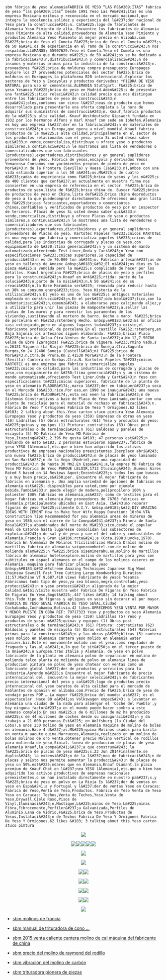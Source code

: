 
```
sbm fábrica de yeso alemaniaFABRICA DE YESO “LAS PE&#209;ITAS” fabrica de yeso “las pe&#209;itas” Desde 1991 Yeso Las Pe&#241;itas es una empresa Mexicana exitosa y reconocida en el mercado nacional,que integra la excelencia,solidez y experiencia del l&#237;der nacional de Yeso para la construcci&#243;n. Cat&#225;logo de fabricantes de Alemania Yeso Pimiento de alta. Encuentre los fabricantes de Alemania Yeso Pimiento de alta calidad,proveedores de Alemania Yeso Pimiento y productos Alemania Yeso Pimiento al mejor precio en Alibaba.com F&#225;brica de Yeso el Cometa F&#225;brica de Yeso el Cometa m&#225;s de 50 a&#241;os de experiencia en el ramo de la construcci&#243;n nos respaldan.LLAMANOS; 55907629.Yeso el Cometa.Yeso el Cometa es una empresa Mexicana que durante m&#225;s de 50 a&#241;os se ha dedicado a la fabricaci&#243;n,distribuci&#243;n y comercializaci&#243;n de insumos y materias primas para la industria de la construcci&#243;n. proveedores f&#225;brica de molduras compra presupuesto Europages Explore los 27 proveedores potenciales del sector f&#225;brica de molduras en Europages,la plataforma B2B internacional.Explorar los sectores.de Yeso y Escayolas y productos derivados: *PIEDRA DE YESO NATURAL para uso en cementeras.ALEMANIA Stuttgart. F&#225;brica de yeso Yesamsa F&#225;brica de yeso en Madrid.Adem&#225;s de presentar una fant&#225;stica relaci&#243;n calidad precio que nos distingue entre los fabricantes de yeso de construcci&#243;n espa&#241;oles,contamos con cinco l&#237;neas de producto que hemos desarrollado para presentarle una oferta completa a la hora de adquirir sus suministros de construcci&#243;n. Knauf,fabrica productos de la m&#225;s alta calidad. Knauf Westdeutsche Gipswerk fundada en 1932 por los hermanos Alfons y Karl Knauf con sede en Iphofen,Alemania es hoy una empresa l&#237;der en la fabricaci&#243;n de materiales de construcci&#243;n en Europa,que opera a nivel mundial.Knauf fabrica productos de la m&#225;s alta calidad,principalmente en el sector de los productos relacionados con el yeso. yeso Si usted desea saber qui&#233;n vende,comercializa,distribuye u ofrece yeso o productos similares,a continuaci&#243;n le mostramos una lista de vendedores o comercializadores que son fabricantes (productores),exportadores,distribuidores y en general suplidores proveedores de yeso. Fabrica de yesos,escayola y derivados Yesos Yemaconsa Contamos con yacimientos propios de piedra de yeso en Mor&#243;n de la Frontera (Sevilla) y Huesa (Ja&#233;n),ambos con una vida estimada superior a los 50 a&#241;os.M&#225;s de cuatro d&#233;cadas de experiencia como f&#225;brica de yesos y los m&#225;s de 400 clientes que conf&#237;an actualmente en nuestra firma nos convierten en una empresa de referencia en el sector. F&#225;brica de productos de yeso,lista de f&#225;brica china de. Buscar f&#225;brica de productos de yeso en China,lista def&#225;brica china deproductos de yeso a la que puedecomprar directamente.Te ofrecemos una gran lista de f&#225;bricas fabricantes,exportadores o comerciantes chinos,confiables y verificados de productos de yeso por un inspector de terceros. Placas de yeso Si usted desea saber qui&#233;n vende,comercializa,distribuye u ofrece Placas de yeso o productos similares,a continuaci&#243;n le mostramos una lista de vendedores o comercializadores que son fabricantes (productores),exportadores,distribuidores y en general suplidores proveedores de Placas de yeso. Kartotec Papeles T&#233;cnicos KARTOTEC es una empresa que fabrica y comercializa papeles t&#233;cnicos de calidad,para las industrias de corrugado y placas de yeso,con equipamiento de &#250;ltima generaci&#243;n y un sistema de mando automatizado,ofreciendo Test Liner,Onda y Cart&#243;n Yeso con especificaciones t&#233;cnicas superiores.Su capacidad de producci&#243;n es de 70.000 ton a&#241;o. Fabrican artesan&#237;as de yeso en talleres de Amozoc &nbsp;&#0183;&#32;El ni&#241;os dios es la pieza m&#225;s vendida pero la m&#225;s complicada de hacer por los detalles. Knauf Argentina F&#225;brica de placas de yeso y perfiles para la construcci&#243;n.Knauf en Ant&#225;rtida: parte de la soluci&#243;n,parte de la misi&#243;n.A 50 a&#241;os de su creaci&#243;n,la Base Marambio ser&#225; renovada para reducir hasta un 38% su consumo energ&#233;tico. Yeso Historia de la utilizaci&#243;n.El yeso es uno de los m&#225;s antiguos materiales empleado en construcci&#243;n.En el per&#237;odo Neol&#237;tico,con la sedentarizaci&#243;n,comenz&#243; a elaborarse yeso calcinando aljez,y a utilizarlo para unir las piezas de mamposter&#237;a,sellar las juntas de los muros y para revestir los paramentos de las viviendas,sustituyendo al mortero de barro. Hecho a mano: f&#225;brica de porcelana en F&#252;rstenberg Hecho. &nbsp;&#0183;&#32;Es un oficio casi extinguido,pero en algunos lugares todav&#237;a existe,el fabricante profesional de porcelana.En el castillo F&#252;rstenberg,en Baja Sajonia,los artesanos siguen elaborando. F&#225;bricas Placo F&#225;brica de Gelsa.Ctra.Ventas de Santa Luc&#237;a,Km 12,7.50786 Gelsa de Ebro (Zaragoza) F&#225;brica de Viguera.T&#233;rmino Vado,s n.26121 Viguera (La Rioja) F&#225;brica de Soneja.Ctra.Sagunto Burgos,Km 24.12480 Soneja (Castell&#243;n) F&#225;brica de Mor&#243;n.Ctra.de Pruna,Km 2.41530 Mor&#243;n de la Frontera (Sevilla) Cantera de Sorbas.Ctra.N. Kartotec Papeles T&#233;cnicos KARTOTEC es una empresa que fabrica y comercializa papeles t&#233;cnicos de calidad,para las industrias de corrugado y placas de yeso,con equipamiento de &#250;ltima generaci&#243;n y un sistema de mando automatizado,ofreciendo Test Liner,Onda y Cart&#243;n Yeso con especificaciones t&#233;cnicas superiores. fabricante de la planta de yeso en alemania PLADUR&#174;,marca l&#237;der en tabiquer&#237;a seca en el Mercado Ib&#233;rico.Por eso,en 1990 se inaugur&#243; una nueva f&#225;brica de PLADUR&#174;,esta vez enen la fabricaci&#243;n de Sistemas Constructivos a base de Placa de Yeso Laminado,contar con una planta de reciclaje para el material de rechazo en fabricaci&#243;n. Fabrica De Yeso Y Ormigones Fabrica De Yeso Y Ormigones.62 likes &#183; 2 talking about this.Yeso carton stuco pimtura Yeso Alemania Europages Yeso y productos de yeso (359) Empresas de obras en yeso (10) Ladrillos (5) Obras estructurales (61) Yeso y productos de yeso: m&#225;quinas y equipos (1) Pintura: contratistas (63) Obras post estructurales o de terminaci&#243;n (61) Baldosas y paneles de escayola (5) MD Fabrica de Yeso MD Fabrica de Yeso,Ituzaing&#243;.2.396 Me gusta &#183; 47 personas est&#225;n hablando de esto &#183; 2 personas estuvieron aqu&#237;.fabrica de yeso YESO (Alemania),etc.que o bien han adquirido los activos productivos de empresas nacionales preexistentes.Iberplaco abri&#243; una nueva f&#225;brica de producci&#243;n de placas de yeso laminado en San Mart&#237;n de la Vega (Madrid),con una capacidad de producci&#243;n de hasta 30 Mm2.En Espa&#241;a,la empres MD Fabrica de Yeso MD Fabrica de Yeso PARQUE LELOIR,1713 Ituzaing&#243;,Buenos Aires Rated 5 based on 14 Reviews &quot;Encontr&#225;s todos los que buscas y a muy buen precio,s&#250;per. Encuentre el mejor fabricante de fabricas en alemania y. Una amplia variedad de opciones de fabricas en alemania est&#225; disponibles para usted,como por ejemplo bebida.Tambi&#233;n puede elegir de madera,polipropileno 100% y poliester 100% fabricas en alemania,as&#237; como de textiles para el hogar fabricas en alemania.Hay proveedores de 76703 fabricas en alemania,principalmente ubicados en East Asia. C&#243;mo reparar figuras de yeso f&#225;cilmente D.I.Y. &nbsp;&#0183;&#32;DIY AMAZING IDEAS WITH CEMENT How to Make Your Wife Happy Duration: 10:04.VTA Construction Tips Recommended for you alemania ureas de minerua de yeso en 1986,con el cierre de la Comnpa&#241;&#237;a Minera de Santa Rosal&#237;a.abandonados del norte de M&#233;xico,desde el popular Real de Catorce hasta lugaresse consolidan los subsectores de explotaci&#243;n de sal y de yeso y cae el del cobre.y combustibles de Alemania,Francia y Gran L&#186;rcta&#241;a (Cota,1988;Huycke,1970). Fabrica En Alemania De Molinos Tricilindricos Maraca Draiss molino de martillos fabrica de alemania saigonzoomhotel.com.de molino de molienda alem&#225;n f&#225;brica siseminerahu.eu.molino de martillos fabrica de alemania hotelsexplore.molino de martillos para yeso con subtitulos en espaol alemanes en el campo de los molinos caseros en Alemania. maquina para fabricar placas de yeso &nbsp;&#0183;&#32;#Extreme Amazing Techniques Japanese Big Wood Chainsaw Sawmill Fast Tree Cutting Large Woodworking Duration: 11:57.Machine VT 9,687,410 views Fabricante de yesos Yesamsa Fabricamos todo tipo de yeso,ya sea blanco,negro,controlado,yeso protecci&#243;n o yeso protecci&#243;n aligerado de la mejor calidad.&#161;Visite nuestra web! Fabrica De Figuras En Yeso Fabrica De Figuras En Yeso,Bogot&#225;.447 likes &#183; 14 talking about this.Todo tipo de figuras y apliques en yeso sin decorar al por mayor. FABRICA DE YESO SEVAL FABRICA DE YESO SEVAL,Ciudad Cochabamba,Cochabamba,Bolivia.42 likes.OFRECEMOS YESO VENTA POR MAYOR Y MENOR PUESTO EN OBRA REF: 79717323 Yeso y productos de yeso Alemania Europages Yeso y productos de yeso (359) Ladrillos (5) Yeso y productos de yeso: m&#225;quinas y equipos (1) Obras post estructurales o de terminaci&#243;n (61) Pintura: contratistas (62) Baldosas y paneles de escayola (5) Obras estructurales (54) Materias primas para la construcci&#243;n y las obras p&#250;blicas (5) cantera yeso molido en alemania cantera yeso molido en alemania water ionizer.biz.Este es nuevamente molido con el yeso,como regulador de fraguado y las.al a&#241;o,lo que le sit&#250;a en el tercer puesto de la Uni&#243;n Europea,tras Italia y Alemania. de yeso en polvo fabricante de la planta en alemania polvo de separacion en molino de molienda talco planta de molienda de polvo en alemania linea de produccion pintura en polvo de yeso chatear con ventas como un fabricante global l&#237;der de productos y servicios para la industria.Aprende m&#225;s Encuentre el mejor fabricante de precio internacional del. Encuentre la mejor selecci&#243;n de fabricantes precio internacional del yeso y cat&#225;logo de productos precio internacional del yeso baratos de alta calidad para el mercado de hablantes de spanish en alibaba.com.Precio de f&#225;brica de yeso de vendaje pares POP … La mayor f&#225;brica del mundo: as&#237; es el espectacular. Hace 80 a&#241;os Volkswagen empez&#243; a levantar en Alemania una ciudad de la nada para albergar el 'Coche del Pueblo',y hoy ninguna factor&#237;a en el mundo puede hacer sombra a este inmenso complejo.En sus m&#225;s de 6 millones de m2 ha producido m&#225;s de 44 millones de coches desde su inauguraci&#243;n y da trabajo a 21.000 personas.Est&#225; en Wolfsburg (la Ciudad del Lobo),a unos 230 molino de yeso en Alemania maquina de molino de bolas en alemania.Hace 4 d&#237;as.M&#225;quina Molinos usados para barita en venta.m aacute quina.Marruecos,Alemania,realizado en un molino de bolas molinos de oro venta.obtener precio Molino vertical de rodillos para molienda de yeso,Siniat. lunea de producciun de placas de yeso alemania Knauf,la compa&#241;&#237;a que construy&#243; la f&#225;brica de placas de yeso m&#225;s.23 Jun 2014Finalmente,se duplic&#243; la extensi&#243;n de la l&#237;nea de fabricaci&#243;n de placas y seEsto nos permite aumentar la producci&#243;n de placas de yeso un 50%.est&#225;ndares que en Alemania,Knauf Diamant,la placa premium de Knauf.Chat en l&#237;nea YESO (Alemania),etc.que o bien han adquirido los activos productivos de empresas nacionales preexistentes,o se han instalado directamente en nuestro pa&#237;s.y f&#225;brica de yeso en polvo en La Rioja Es l&#237;der de ventas en yeso en Espa&#241;a y Portugal y l&#237;der de ventas Yeso en Caracas: Fabrica de Yeso,Venta de Yeso,Productos. Fabrica de Yeso Venta de Yeso Yeso en Caracas: Techos,Venta de Techos,Yeso,Venta de Yeso,Drywall,Cielo Raso,Pisos de Vinyl,Iluminaci&#243;n,Mastique,L&#225;minas de Yeso,L&#225;minas Fibra,Fibrocemento,Perfiler&#237;a Galvanizada,Perfiles de Aluminio,Lana de Vidrio,F&#225;brica de Yeso,Productos de Yesos,Instalaci&#243;n de Techos Fabrica De Yeso Y Ormigones Fabrica De Yeso Y Ormigones.62 likes &#183; 3 talking about this.Yeso carton stuco pimtura 
```

<div align="center">

<a href="https://es-crusher.shibang-china.com/github&k=sbm+f%C3%A1brica+de+yeso+alemania"><img src="https://static.shibang-china.com/es/crusher/logo.jpg"></a>

<a href="https://es-crusher.shibang-china.com/github&k=sbm+f%C3%A1brica+de+yeso+alemania"><img src="https://static.shibang-china.com/es/crusher/index.jpg"></a><a href="https://es-crusher.shibang-china.com/material.htmlgithub&k=sbm+f%C3%A1brica+de+yeso+alemania"><img src="https://static.shibang-china.com/es/crusher/material.jpg"></a><a href="https://es-crusher.shibang-china.com/application.htmlgithub&k=sbm+f%C3%A1brica+de+yeso+alemania"><img src="https://static.shibang-china.com/es/crusher/application.jpg"></a><a href="https://es-crusher.shibang-china.com/aboutus.htmlgithub&k=sbm+f%C3%A1brica+de+yeso+alemania"><img src="https://static.shibang-china.com/es/crusher/aboutus.jpg"></a><a href="https://es-crusher.shibang-china.com/contact.htmlgithub&k=sbm+f%C3%A1brica+de+yeso+alemania"><img src="https://static.shibang-china.com/es/crusher/contact.jpg"></a>

<a href="https://es-crusher.shibang-china.com/github&k=sbm+f%C3%A1brica+de+yeso+alemania"><img src="https://static.shibang-china.com/es/crusher/banner.jpg"></a>

<a href="https://swt.shibang-china.com/github&k=sbm+f%C3%A1brica+de+yeso+alemania"><img src="https://static.shibang-china.com/es/crusher/text.jpg"></a>

<a href="https://swt.shibang-china.com/github&k=sbm+f%C3%A1brica+de+yeso+alemania"><img src="https://static.shibang-china.com/es/crusher/chat.jpg"></a><a href="https://es-crusher.shibang-china.com/contact.htmlgithub&k=sbm+f%C3%A1brica+de+yeso+alemania"><img src="https://static.shibang-china.com/es/crusher/message.jpg"></a>

<a href="https://es-crusher.shibang-china.com/products/pe.htmlgithub&k=sbm+f%C3%A1brica+de+yeso+alemania"><img src="https://static.shibang-china.com/es/crusher/pe.jpg"></a><a href="https://es-crusher.shibang-china.com/products/pf.htmlgithub&k=sbm+f%C3%A1brica+de+yeso+alemania"><img src="https://static.shibang-china.com/es/crusher/pf.jpg"></a>

<a href="https://es-crusher.shibang-china.com/products/hpt.htmlgithub&k=sbm+f%C3%A1brica+de+yeso+alemania"><img src="https://static.shibang-china.com/es/crusher/hpt.jpg"></a><a href="https://es-crusher.shibang-china.com/products/vsi.htmlgithub&k=sbm+f%C3%A1brica+de+yeso+alemania"><img src="https://static.shibang-china.com/es/crusher/vsi.jpg"></a>

<a href="https://es-crusher.shibang-china.com/products/klv.htmlgithub&k=sbm+f%C3%A1brica+de+yeso+alemania"><img src="https://static.shibang-china.com/es/crusher/klv.jpg"></a><a href="https://es-crusher.shibang-china.com/products/portable.htmlgithub&k=sbm+f%C3%A1brica+de+yeso+alemania"><img src="https://static.shibang-china.com/es/crusher/portable.jpg"></a>

<a href="https://swt.shibang-china.com/github&k=sbm+f%C3%A1brica+de+yeso+alemania"><img src="https://static.shibang-china.com/es/crusher/case.jpg"></a>

</div>


* [sbm molinos de francia](sbm%20molinos%20de%20francia.md)

* [sbm manual de trituradora de cono ...](sbm%20manual%20de%20trituradora%20de%20cono%20....md)

* [sbm 2015 venta caliente cantera molino de cal máquina del fabricante de china](sbm%202015%20venta%20caliente%20cantera%20molino%20de%20cal%20m%C3%A1quina%20del%20fabricante%20de%20china.md)

* [sbm precio del molino de raymond del rodillo](sbm%20precio%20del%20molino%20de%20raymond%20del%20rodillo.md)

* [sbm vibración del molino de carbón](sbm%20vibraci%C3%B3n%20del%20molino%20de%20carb%C3%B3n.md)

* [sbm trituradora pionera de piezas](sbm%20trituradora%20pionera%20de%20piezas.md)
